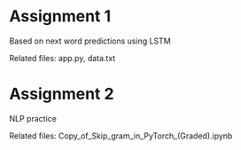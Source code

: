 # Assignment 1
Based on next word predictions using LSTM

Related files: app.py, data.txt
# Assignment 2
NLP practice

Related files: Copy_of_Skip_gram_in_PyTorch_(Graded).ipynb
